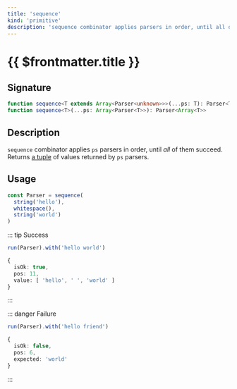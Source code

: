 ```yaml
---
title: 'sequence'
kind: 'primitive'
description: 'sequence combinator applies parsers in order, until all of them succeed. Returns a tuple of values returned by parsers.'
---
```


# {{ $frontmatter.title }}

## Signature

```ts
function sequence<T extends Array<Parser<unknown>>>(...ps: T): Parser<ToTuple<T>>
function sequence<T>(...ps: Array<Parser<T>>): Parser<Array<T>>
```

## Description

`sequence` combinator applies `ps` parsers in order, until *all* of them succeed. Returns [a tuple][typescript-tuple] of values returned by `ps` parsers.

## Usage

```ts
const Parser = sequence(
  string('hello'),
  whitespace(),
  string('world')
)
```

::: tip Success
```ts
run(Parser).with('hello world')

{
  isOk: true,
  pos: 11,
  value: [ 'hello', ' ', 'world' ]
}
```
:::

::: danger Failure
```ts
run(Parser).with('hello friend')

{
  isOk: false,
  pos: 6,
  expected: 'world'
}
```
:::

<!-- Links. -->

[typescript-tuple]: https://www.typescriptlang.org/docs/handbook/2/objects.html#tuple-types
